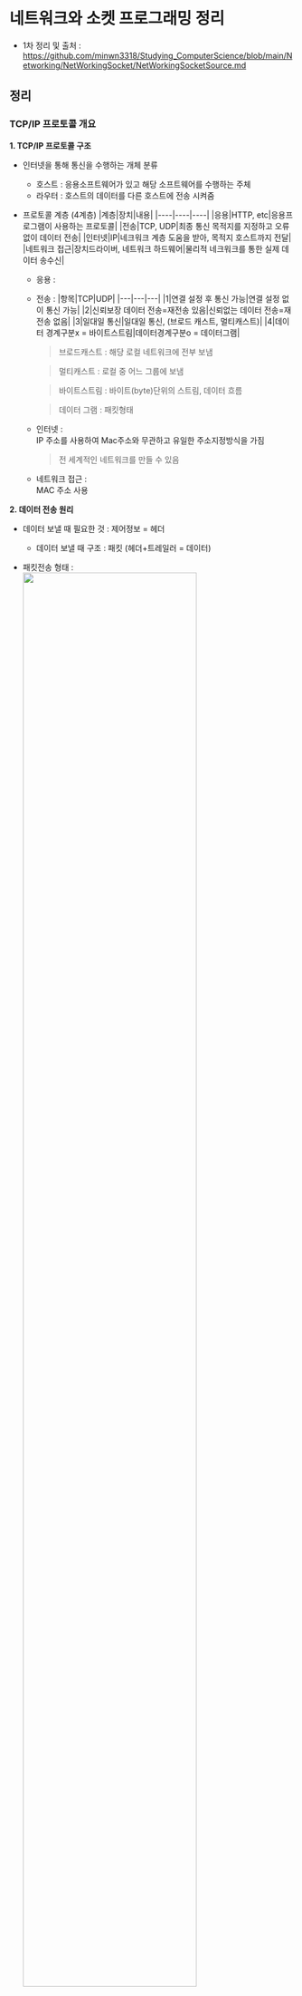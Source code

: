# 네트워크와 소켓 프로그래밍 정리   
* 1차 정리 및 출처 : https://github.com/minwn3318/Studying_ComputerScience/blob/main/Networking/NetWorkingSocket/NetWorkingSocketSource.md

## 정리   
### TCP/IP 프로토콜 개요   
**1. TCP/IP 프로토콜 구조**
   * 인터넷을 통해 통신을 수행하는 개체 분류
     - 호스트 : 응용소프트웨어가 있고 해당 소프트웨어를 수행하는 주체
     - 라우터 : 호스트의 데이터를 다른 호스트에 전송 시켜줌
       
   * 프로토콜 계층 (4계층)
     |계층|장치|내용|
     |----|----|----|
     |응용|HTTP, etc|응용프로그램이 사용하는 프로토콜|
     |전송|TCP, UDP|최종 통신 목적지를 지정하고 오류없이 데이터 전송|
     |인터넷|IP|네크워크 계층 도움을 받아, 목적지 호스트까지 전달|
     |네트워크 접근|장치드라이버, 네트워크 하드웨어|물리적 네크워크를 통한 실제 데이터 송수신|

     * 응용 :
       
     * 전송 :
       |항목|TCP|UDP|
       |---|---|---|
       |1|연결 설정 후 통신 가능|연결 설정 없이 통신 가능|
       |2|신뢰보장 데이터 전송=재전송 있음|신뢰없는 데이터 전송=재전송 없음|
       |3|일대일 통신|일대일 통신, (브로드 캐스트, 멀티캐스트)|
       |4|데이터 경계구분x = 바이트스트림|데이터경계구분o = 데이터그램|
       > 브로드캐스트 : 해당 로컬 네트워크에 전부 보냄
       
       > 멀티캐스트 : 로컬 중 어느 그룹에 보냄
  
       > 바이트스트림 : 바이트(byte)단위의 스트림, 데이터 흐름
     
       > 데이터 그램 : 패킷형태 
     * 인터넷 :   
       IP 주소를 사용하여 Mac주소와 무관하고 유일한 주소지정방식을 가짐
         
       > 전 세계적인 네트워크를 만들 수 있음
     * 네트워크 접근 :   
       MAC 주소 사용
       
**2. 데이터 전송 원리**
   * 데이터 보낼 때 필요한 것 : 제어정보 = 헤더
     * 데이터 보낼 때 구조 : 패킷 (헤더+트레일러 = 데이터)   

   * 패킷전송 형태 :   
     <img src = "https://github.com/minwn3318/Studying_ComputerScience/assets/123531300/e02b81d3-843f-47d7-af97-5b6836267b58.png" width = "80%" hight = "80%">
     * 패킷전송 형태 (인터넷) :   
       <img src = "https://github.com/minwn3318/Studying_ComputerScience/assets/123531300/c7290ff8-8d15-462e-bd51-52de3d760d3f.png" width = "80%" hight = "80%">

**3. ip주소, 포트번호**
   * ip 주소 :
     * IPv4와 IPv6으로 나뉨
     * 물리주소와 분리되어있고 유일한 주소라서 호스트를 구분할 수 있음
     * 그러나 호스트안의 프로세스들은 구분 못 함
   * 포트번호 :
     * 통신의 종착점
     * 한 프로세스가 여러 포트번호를 쓰거나, 여러 프로세스가 같은 포트번호를 쓸 수 있음
   * 도메인 주소 :
     * IP주소를 사람이 알아보기 쉽게하는 주소  (http://git같은거)
       
**4. 클라이언트 + 서버모델**
   * 클라이언트 : 서비스 요청
   * 서버 모델 : 서비스 처리
-------------
### 소켓의 개념   
**1. 소켓 통신 구체화**
**2. 데이터타입 개념**
   * 운영체제의 핸들(일단 만들어 놓으면 리소스를 쓰면서 제어할 수 있음)
   * 통신종단점
   * 네트워크의 인터페이스(구현과 사용분리, 즉 기능의 추상화를 말함)
-------------
### 소켓 특징   
**+ 장점**
  1. 호환성이 좋다 -> 기존 코드를 이식하여 활용하기 좋다
  2. 여러운영체제에서 사용가능
  3. 다르 프로토콜로 변경가능
  4. 저수준 언어라서, 세부제어가 가능하고 고성능 네트워크 프로그램 개발 가능

**+ 단점**
  1. 프로그래머가 다 설계해야하는 귀찮음 존재
  2. 데이터 변환 처리를 해야하는 귀찮음 존재   
